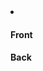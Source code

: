 <li class="card">
  <div class="card-content">
    <div class="card-front card-face"><h4>Front</h4></div>
    <div class="card-back card-face"><h4>Back</h4></div>
  </div>
</li>
